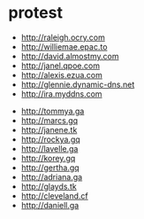# protest

<ul>
<li><a href="http://raleigh.ocry.com" target="_blank">http://raleigh.ocry.com</a></li>
<li><a href="http://williemae.epac.to" target="_blank">http://williemae.epac.to</a></li>
<li><a href="http://david.almostmy.com" target="_blank">http://david.almostmy.com</a></li>
<li><a href="http://janel.qpoe.com" target="_blank">http://janel.qpoe.com</a></li>
<li><a href="http://alexis.ezua.com" target="_blank">http://alexis.ezua.com</a></li>
<li><a href="http://glennie.dynamic-dns.net" target="_blank">http://glennie.dynamic-dns.net</a></li>
<li><a href="http://ira.myddns.com" target="_blank">http://ira.myddns.com</a></li>
</ul>
<ul>
<li><a href="http://tommya.ga" target="_blank">http://tommya.ga</a></li>
<li><a href="http://marcs.gq" target="_blank">http://marcs.gq</a></li>
<li><a href="http://janene.tk" target="_blank">http://janene.tk</a></li>
<li><a href="http://rockya.gq" target="_blank">http://rockya.gq</a></li>
<li><a href="http://lavelle.ga" target="_blank">http://lavelle.ga</a></li>
<li><a href="http://korey.gq" target="_blank">http://korey.gq</a></li>
<li><a href="http://gertha.gq" target="_blank">http://gertha.gq</a></li>
<li><a href="http://adriana.ga" target="_blank">http://adriana.ga</a></li>
<li><a href="http://glayds.tk" target="_blank">http://glayds.tk</a></li>
<li><a href="http://cleveland.cf" target="_blank">http://cleveland.cf</a></li>
<li><a href="http://daniell.ga" target="_blank">http://daniell.ga</a></li>
</ul>
